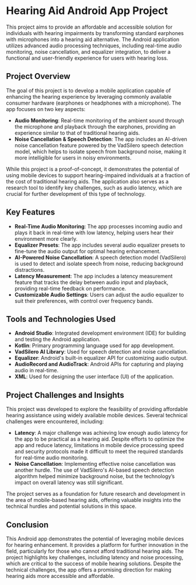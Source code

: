 # Hearing Aid Android App Project

This project aims to provide an affordable and accessible solution for individuals with hearing impairments by transforming standard earphones with microphones into a hearing aid alternative. The Android application utilizes advanced audio processing techniques, including real-time audio monitoring, noise cancellation, and equalizer integration, to deliver a functional and user-friendly experience for users with hearing loss.

## Project Overview

The goal of this project is to develop a mobile application capable of enhancing the hearing experience by leveraging commonly available consumer hardware (earphones or headphones with a microphone). The app focuses on two key aspects:

- **Audio Monitoring**: Real-time monitoring of the ambient sound through the microphone and playback through the earphones, providing an experience similar to that of traditional hearing aids.
- **Noise Cancellation & Speech Detection**: The app includes an AI-driven noise cancellation feature powered by the VadSilero speech detection model, which helps to isolate speech from background noise, making it more intelligible for users in noisy environments.

While this project is a proof-of-concept, it demonstrates the potential of using mobile devices to support hearing-impaired individuals at a fraction of the cost of traditional hearing aids. The application also serves as a research tool to identify key challenges, such as audio latency, which are crucial for further development of this type of technology.

## Key Features

- **Real-Time Audio Monitoring**: The app processes incoming audio and plays it back in real-time with low latency, helping users hear their environment more clearly.
- **Equalizer Presets**: The app includes several audio equalizer presets to fine-tune the audio output for optimal hearing enhancement.
- **AI-Powered Noise Cancellation**: A speech detection model (VadSilero) is used to detect and isolate speech from noise, reducing background distractions.
- **Latency Measurement**: The app includes a latency measurement feature that tracks the delay between audio input and playback, providing real-time feedback on performance.
- **Customizable Audio Settings**: Users can adjust the audio equalizer to suit their preferences, with control over frequency bands.

## Tools and Technologies Used

- **Android Studio**: Integrated development environment (IDE) for building and testing the Android application.
- **Kotlin**: Primary programming language used for app development.
- **VadSilero AI Library**: Used for speech detection and noise cancellation.
- **Equalizer**: Android's built-in equalizer API for customizing audio output.
- **AudioRecord and AudioTrack**: Android APIs for capturing and playing audio in real-time.
- **XML**: Used for designing the user interface (UI) of the application.

## Project Challenges and Insights

This project was developed to explore the feasibility of providing affordable hearing assistance using widely available mobile devices. Several technical challenges were encountered, including:

- **Latency**: A major challenge was achieving low enough audio latency for the app to be practical as a hearing aid. Despite efforts to optimize the app and reduce latency, limitations in mobile device processing speed and security protocols made it difficult to meet the required standards for real-time audio monitoring.
- **Noise Cancellation**: Implementing effective noise cancellation was another hurdle. The use of VadSilero's AI-based speech detection algorithm helped minimize background noise, but the technology’s impact on overall latency was still significant.

The project serves as a foundation for future research and development in the area of mobile-based hearing aids, offering valuable insights into the technical hurdles and potential solutions in this space.

## Conclusion

This Android app demonstrates the potential of leveraging mobile devices for hearing enhancement. It provides a platform for further innovation in the field, particularly for those who cannot afford traditional hearing aids. The project highlights key challenges, including latency and noise processing, which are critical to the success of mobile hearing solutions. Despite the technical challenges, the app offers a promising direction for making hearing aids more accessible and affordable.
